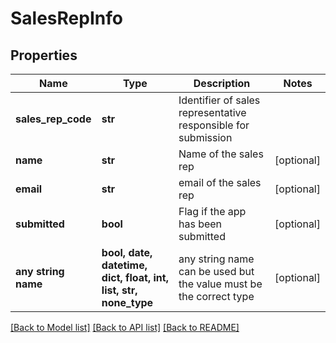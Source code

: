 # SalesRepInfo


## Properties
Name | Type | Description | Notes
------------ | ------------- | ------------- | -------------
**sales_rep_code** | **str** | Identifier of sales representative responsible for submission | 
**name** | **str** | Name of the sales rep | [optional] 
**email** | **str** | email of the sales rep | [optional] 
**submitted** | **bool** | Flag if the app has been submitted | [optional] 
**any string name** | **bool, date, datetime, dict, float, int, list, str, none_type** | any string name can be used but the value must be the correct type | [optional]

[[Back to Model list]](../README.md#documentation-for-models) [[Back to API list]](../README.md#documentation-for-api-endpoints) [[Back to README]](../README.md)


